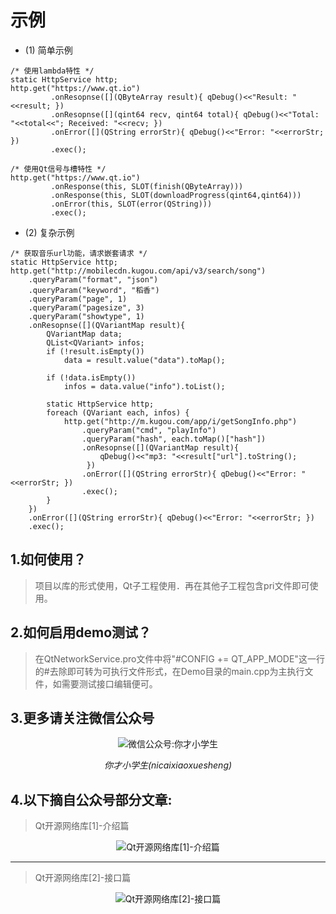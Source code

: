 # 示例
* (1) 简单示例
```
/* 使用lambda特性 */
static HttpService http;
http.get("https://www.qt.io")
         .onResopnse([](QByteArray result){ qDebug()<<"Result: "<<result; })
         .onResopnse([](qint64 recv, qint64 total){ qDebug()<<"Total: "<<total<<"; Received: "<<recv; })
         .onError([](QString errorStr){ qDebug()<<"Error: "<<errorStr; })
         .exec();
```
```
/* 使用Qt信号与槽特性 */
http.get("https://www.qt.io")
         .onResponse(this, SLOT(finish(QByteArray)))
         .onResponse(this, SLOT(downloadProgress(qint64,qint64)))
         .onError(this, SLOT(error(QString)))
         .exec();
```

* (2) 复杂示例
```
/* 获取音乐url功能，请求嵌套请求 */
static HttpService http;
http.get("http://mobilecdn.kugou.com/api/v3/search/song")
    .queryParam("format", "json")
    .queryParam("keyword", "稻香")
    .queryParam("page", 1)
    .queryParam("pagesize", 3)
    .queryParam("showtype", 1)
    .onResopnse([](QVariantMap result){
        QVariantMap data;
        QList<QVariant> infos;
        if (!result.isEmpty())
            data = result.value("data").toMap();

        if (!data.isEmpty())
            infos = data.value("info").toList();

        static HttpService http;
        foreach (QVariant each, infos) {
            http.get("http://m.kugou.com/app/i/getSongInfo.php")
                .queryParam("cmd", "playInfo")
                .queryParam("hash", each.toMap()["hash"])
                .onResopnse([](QVariantMap result){
                    qDebug()<<"mp3: "<<result["url"].toString();
                 })
                .onError([](QString errorStr){ qDebug()<<"Error: "<<errorStr; })
                .exec();
        }
    })
    .onError([](QString errorStr){ qDebug()<<"Error: "<<errorStr; })
    .exec();
```
## 1.如何使用？
> 项目以库的形式使用，Qt子工程使用．再在其他子工程包含pri文件即可使用。

## 2.如何启用demo测试？
> 在QtNetworkService.pro文件中将"#CONFIG += QT_APP_MODE"这一行的#去除即可转为可执行文件形式，在Demo目录的main.cpp为主执行文件，如需要测试接口编辑便可。

## 3.更多请关注微信公众号
<p align="center">
  <img src="https://github.com/aeagean/QtNetworkService/blob/master/Image/nicaixueshengxue_QRCode.jpg" alt="微信公众号:你才小学生">
  <p align="center"><em>你才小学生(nicaixiaoxuesheng)</em></p>
</p>

## 4.以下摘自公众号部分文章:
> Qt开源网络库[1]-介绍篇
<p align="center">
  <img src="https://github.com/aeagean/QtNetworkService/blob/master/Image/Qt%E5%BC%80%E6%BA%90%E7%BD%91%E7%BB%9C%E5%BA%93%5B1%5D-%E4%BB%8B%E7%BB%8D%E7%AF%87.png" alt="Qt开源网络库[1]-介绍篇">
</p>

---
> Qt开源网络库[2]-接口篇
<p align="center">
  <img src="https://github.com/aeagean/QtNetworkService/blob/master/Image/Qt%E5%BC%80%E6%BA%90%E7%BD%91%E7%BB%9C%E5%BA%93%5B2%5D-%E6%8E%A5%E5%8F%A3%E7%AF%87.png" alt="Qt开源网络库[2]-接口篇">
</p>
